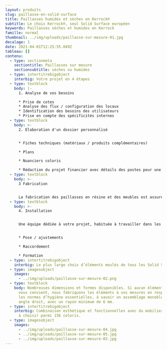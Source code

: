 ```yaml
---
layout: produits
slug: paillasse-en-solid-surface
title: Paillasses humides et sèches en Kerrock®
subtitle: Le choix Kerrock®, seul Solid Surface européen
keywords: Paillasses sèches et humides en Kerrock
famille: normal
thumbnail: ../img/uploads/paillasse-sur-mesure-01.jpg
decalage: 1
date: 2021-04-01T12:25:55.049Z
tableau: []
contenu:
  - type: sectionmeta
    sectiontitle: Paillasses sur mesure
    sectionsubtitle: sèches ou humides
  - type: intertitrebigobject
    interbig: Votre projet en 4 étapes
  - type: textblock
    body: |-
      1. Analyse de vos besoins

      * Prise de cotes 
      * Analyse des flux / configuration des locaux
      * Identification des besoins des utilisateurs
      * Prise en compte des spécificités internes
  - type: textblock
    body: >-
      2. Elaboration d'un dossier personnalisé


      * Fiches techniques (matériaux / produits complémentaires)

      * Plans

      * Nuanciers coloris

      * Rédaction du projet financier avec détails des postes pour une meilleure analyse de l'offre
  - type: textblock
    body: >-
      3 Fabrication


      La fabrication des paillasses en résine et des meubles est assurée à Montreuil, en région parisienne. Tous nos techniciens ont reçu une formation agréée Kerrock pour acquérir le savoir-faire unique nécessaire dans la transformation de la résine.
  - type: textblock
    body: >-
      4. Installation


      Une équipe dédiée à votre projet, habituée à travailler dans les établissements hospitaliers, en site occupé pour une maîtrise de A à Z de votre projet :


      * Pose / ajustements

      * Raccordement

      * Formation
  - type: intertitrebigobject
    interbig: Le plus large choix d’éléments moulés de tous les Solid Surface existants
  - type: imagesobject
    images:
      - ../img/uploads/paillasse-sur-mesure-02.png
  - type: textblock
    body: Nombreuses dimensions et formes disponibles. Si aucun élément standard ne
      vous convient, nous fabriquons les éléments à vos mesures en respectant
      les normes d’hygiène essentielles, à savoir un assemblage monobloc sans
      angle droit, avec un rayon minimum de 6 mm.
  - type: intertitrebigobject
    interbig: Combinaison esthétique et fonctionnelles avec du mobilier en stratifié
      à choisir parmi 156 coloris.
  - type: imagesobject
    images:
      - ../img/uploads/paillasse-sur-mesure-04.jpg
      - ../img/uploads/paillasse-sur-mesure-05.jpg
      - ../img/uploads/paillasse-sur-mesure-03.jpg
---
```

